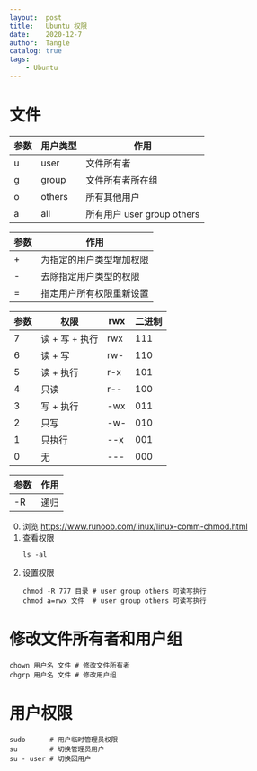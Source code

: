 ```yaml
---
layout:  post
title:   Ubuntu 权限
date:    2020-12-7
author:  Tangle
catalog: true
tags:
    - Ubuntu
---
```


# 文件

| 参数 | 用户类型 | 作用                       |
| ---- | -------- | -------------------------- |
| u    | user     | 文件所有者                 |
| g    | group    | 文件所有者所在组           |
| o    | others   | 所有其他用户               |
| a    | all      | 所有用户 user group others |

| 参数 | 作用                     |
| ---- | ------------------------ |
| +    | 为指定的用户类型增加权限 |
| -    | 去除指定用户类型的权限   |
| =    | 指定用户所有权限重新设置 |

| 参数    | 权限           | rwx  | 二进制 |
| ---- | -------------- | ---- | ------ |
| 7    | 读 + 写 + 执行 | rwx  | 111    |
| 6    | 读 + 写        | rw-  | 110    |
| 5    | 读 + 执行      | r-x  | 101    |
| 4    | 只读           | r--  | 100    |
| 3    | 写 + 执行      | -wx  | 011    |
| 2    | 只写           | -w-  | 010    |
| 1    | 只执行         | --x  | 001    |
| 0    | 无             | ---  | 000    |

| 参数 | 作用 |
| ---- | ---- |
| -R   | 递归 |

0. 浏览 <https://www.runoob.com/linux/linux-comm-chmod.html>
0. 查看权限
    ```
    ls -al
    ```
0. 设置权限
    ```
    chmod -R 777 目录 # user group others 可读写执行
    chmod a=rwx 文件  # user group others 可读写执行
    ```

# 修改文件所有者和用户组

```
chown 用户名 文件 # 修改文件所有者
chgrp 用户名 文件 # 修改用户组
```

# 用户权限

```
sudo      # 用户临时管理员权限
su        # 切换管理员用户
su - user # 切换回用户
```
